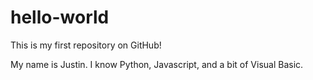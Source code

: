 # hello-world
This is my first repository on GitHub! 

My name is Justin.  I know Python, Javascript, and a bit of Visual Basic. 
